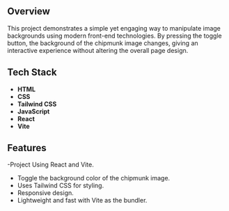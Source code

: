 ## Overview
This project demonstrates a simple yet engaging way to manipulate image backgrounds using modern front-end technologies. By pressing the toggle button, the background of the chipmunk image changes, giving an interactive experience without altering the overall page design.

## Tech Stack
- **HTML**
- **CSS**
- **Tailwind CSS**
- **JavaScript**
- **React**
- **Vite**

## Features
-Project Using React and Vite.
- Toggle the background color of the chipmunk image.
- Uses Tailwind CSS for styling.
- Responsive design.
- Lightweight and fast with Vite as the bundler.
